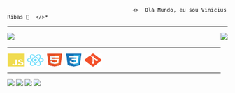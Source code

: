 

```
                                        <>  Olà Mundo, eu sou Vinicius Ribas 👋  </>*
```
<hr>
<div style="display: inline_block">
<img height="150em" src="https://github-readme-stats.vercel.app/api?username=Ribas93&show_icons=true&&theme=darcula&hide=prs,issues&include_all_commits=true&count_private=true">
<img align="right" height="150em" src="https://github-readme-stats.vercel.app/api/top-langs/?username=Ribas93&layout=compact&theme=darcula">
</div>
<hr/>
<div style="display: inline_block">
  <img align="center" alt="Js" height="30" width="40" src="https://raw.githubusercontent.com/devicons/devicon/master/icons/javascript/javascript-plain.svg">
  <img align="center" alt="React" height="30" width="40" src="https://raw.githubusercontent.com/devicons/devicon/master/icons/react/react-original.svg">
  <img align="center" alt="HTML" height="30" width="40" src="https://raw.githubusercontent.com/devicons/devicon/master/icons/html5/html5-original.svg">
  <img align="center" alt="CSS" height="30" width="40" src="https://raw.githubusercontent.com/devicons/devicon/master/icons/css3/css3-original.svg">
  <img align="center" alt="Git"  height="30" width="40" src="https://github.com/devicons/devicon/blob/master/icons/git/git-original.svg" >
</div>
<hr>
<div> 
  <a href="https://instagram.com/rafaballerini" target="_blank"><img src="https://img.shields.io/badge/-Instagram-%23E4405F?style=for-the-badge&logo=instagram&logoColor=white" target="_blank"></a>
 <a href="https://discord.gg/wagxzStdcR" target="_blank"><img src="https://img.shields.io/badge/Discord-7289DA?style=for-the-badge&logo=discord&logoColor=white" target="_blank"></a> 
  <a href = "mailto:ribasoficial01@gmail.com"><img src="https://img.shields.io/badge/-Gmail-%23333?style=for-the-badge&logo=gmail&logoColor=white" target="_blank"></a>
  <a href="https://www.linkedin.com/in/vinicius-ribas-779001200/" target="_blank"><img src="https://img.shields.io/badge/-LinkedIn-%230077B5?style=for-the-badge&logo=linkedin&logoColor=white" target="_blank"></a> 
 
</div>


<!--

[![Anurag's GitHub stats](https://github-readme-stats.vercel.app/api?username=Ribas93&show_icons=true&&theme=darcula&hide=prs,issues&include_all_commits=true&count_private=true)](https://github.com/Ribas93/github-readme-stats)

[![Top Langs](https://github-readme-stats.vercel.app/api/top-langs/?username=Ribas93&layout=compact&theme=darcula)](https://github.com/Ribas93/github-readme-stats)
<div align="center" >
  <a href="https://github.com/rafaballerini">
  <img margin="20px" height="150em" src="https://github-readme-stats.vercel.app/api?username=Ribas93&show_icons=true&&theme=radical&include_all_commits=true&count_private=true"/>
  <img height="130em" src="https://github-readme-stats.vercel.app/api/top-langs/?username=Ribas93&layout=compact&theme=radical"/>
</div>
**Ribas93/Ribas93** is a ✨ _special_ ✨ repository because its `README.md` (this file) appears on your GitHub profile.

Here are some ideas to get you started:

- 🔭 I’m currently working on ...
- 🌱 I’m currently learning ...
- 👯 I’m looking to collaborate on ...
- 🤔 I’m looking for help with ...
- 💬 Ask me about ...
- 📫 How to reach me: ...
- 😄 Pronouns: ...
- ⚡ Fun fact: ...
-->
